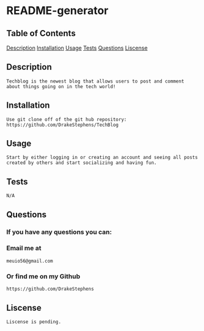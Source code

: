 
# README-generator
## Table of Contents
[Description](#Description)
[Installation](#Installation)
[Usage](#Usage)
[Tests](#Tests)
[Questions](#Questions)
[Liscense](#Liscense)

## Description
    Techblog is the newest blog that allows users to post and comment about things going on in the tech world!
## Installation
    Use git clone off of the git hub repository: https://github.com/DrakeStephens/TechBlog
## Usage
    Start by either logging in or creating an account and seeing all posts created by others and start socializing and having fun. 
## Tests
    N/A
## Questions
### If you have any questions you can:
### Email me at
    meuio56@gmail.com
### Or find me on my Github 
    https://github.com/DrakeStephens
## Liscense
    Liscense is pending.